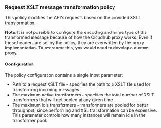 ### Request XSLT message transformation policy ###

This policy modifies the API's requests based on the provided XSLT transformation.
 
**Note**: It is not possible to configure the encoding and mime type of the transformed message because of how the Cloudhub proxy works. Even if these headers are set by the policy, they are overwritten by the proxy implementation. To overcome this, you would need to develop a custom proxy.   


#### Configuration

The policy configuration contains a single input parameter:

+ Path to a request XSLT file - specifies the path to a XSLT file used for transforming incoming messages.
+ The maximum active transformers - specifies the total number of XSLT transformers that will get pooled at any given time.
+ The maximum idle transformers - transformers are pooled for better throughput, since performing and XSL transformation can be expensive. This parameter controls how many instances will remain idle in the transformer pool.